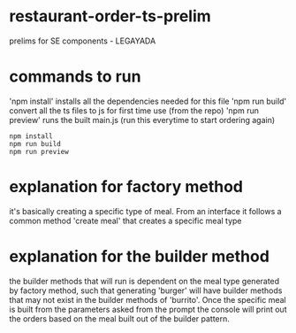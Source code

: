 # restaurant-order-ts-prelim

prelims for SE components - LEGAYADA

# commands to run

'npm install' installs all the dependencies needed for this file
'npm run build' convert all the ts files to js for first time use (from the repo)
'npm run preview' runs the built main.js (run this everytime to start ordering again)

```
npm install
npm run build
npm run preview

```

# explanation for factory method

it's basically creating a specific type of meal. From an interface it follows a common method 'create meal' that creates a specific meal type

# explanation for the builder method

the builder methods that will run is dependent on the meal type generated by factory method, such that generating 'burger' will have builder methods that may not exist in the builder methods of 'burrito'. Once the specific meal is built from the parameters asked from the prompt the console will print out the orders based on the meal built out of the builder pattern.

